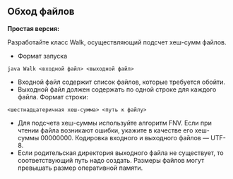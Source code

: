 ## Обход файлов
**Простая версия:**

Разработайте класс Walk, осуществляющий подсчет хеш-сумм файлов.
* Формат запуска
```
java Walk <входной файл> <выходной файл>
```
* Входной файл содержит список файлов, которые требуется обойти.
* Выходной файл должен содержать по одной строке для каждого файла. Формат строки:
```
<шестнадцатеричная хеш-сумма> <путь к файлу>
```
* Для подсчета хеш-суммы используйте алгоритм FNV.
Если при чтении файла возникают ошибки, укажите в качестве его хеш-суммы 00000000.
Кодировка входного и выходного файлов — UTF-8.
* Если родительская директория выходного файла не существует, то соответствующий путь надо создать.
Размеры файлов могут превышать размер оперативной памяти.